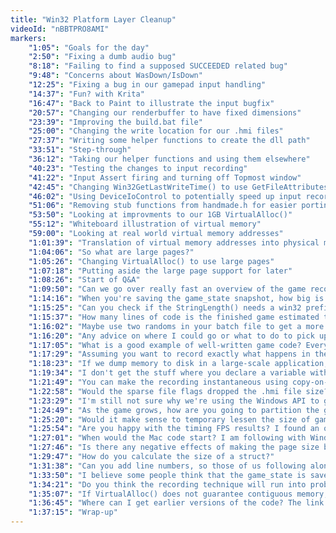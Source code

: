 ```yaml
---
title: "Win32 Platform Layer Cleanup"
videoId: "nBBTPRO8AMI"
markers:
    "1:05": "Goals for the day"
    "2:50": "Fixing a dumb audio bug"
    "8:18": "Failing to find a supposed SUCCEEDED related bug"
    "9:48": "Concerns about WasDown/IsDown"
    "12:25": "Fixing a bug in our gamepad input handling"
    "14:37": "Fun? with Krita"
    "16:47": "Back to Paint to illustrate the input bugfix"
    "20:57": "Changing our renderbuffer to have fixed dimensions"
    "23:39": "Improving the build.bat file"
    "25:00": "Changing the write location for our .hmi files"
    "27:37": "Writing some helper functions to create the dll path"
    "33:51": "Step-through"
    "36:12": "Taking our helper functions and using them elsewhere"
    "40:23": "Testing the changes to input recording"
    "41:22": "Input Assert firing and turning off Topmost window"
    "42:45": "Changing Win32GetLastWriteTime() to use GetFileAttributesEx()"
    "46:02": "Using DeviceIoControl to potentially speed up input recording hitch"
    "51:06": "Removing stub functions from handmade.h for easier porting"
    "53:50": "Looking at improvments to our 1GB VirtualAlloc()"
    "55:12": "Whiteboard illustration of virtual memory"
    "59:00": "Looking at real world virtual memory addresses"
    "1:01:39": "Translation of virtual memory addresses into physical memory by the TLB"
    "1:04:06": "So what are large pages?"
    "1:05:26": "Changing VirtualAlloc() to use large pages"
    "1:07:18": "Putting aside the large page support for later"
    "1:08:26": "Start of Q&A"
    "1:09:50": "Can we go over really fast an overview of the game recording code?"
    "1:14:16": "When you're saving the game_state snapshot, how big is the file?"
    "1:15:25": "Can you check if the StringLength() needs a win32 prefix, or is this game code?"
    "1:15:37": "How many lines of code is the finished game estimated to be?"
    "1:16:02": "Maybe use two randoms in your batch file to get a more unique file name?"
    "1:16:20": "Any advice on where I could go or what to do to pick up a bit more coding or knowledge experience?"
    "1:17:05": "What is a good example of well-written game code? Everyone talks about the DOOM source code."
    "1:17:29": "Assuming you want to record exactly what happens in the game, how would the looping handle random values; Say enemy bullets that are fired at random angles?"
    "1:18:23": "If we dump memory to disk in a large-scale application, wouldn't that cause more than a 1GB footprint for every state?"
    "1:19:34": "I don't get the stuff where you declare a variable without initializing it, and then you use the address to it in a function call. Is that a dummy thing, or what is it used for?"
    "1:21:49": "You can make the recording instantaneous using copy-on-write pages."
    "1:22:58": "Would the sparse file flags dropped the .hmi file size?"
    "1:23:29": "I'm still not sure why we're using the Windows API to get memory instead of the standard library. Why are we making Windows calls if we are supposed to be doing everything from scratch?"
    "1:24:49": "As the game grows, how are you going to partition the game memory between systems to keep the record-and-playback feature working?"
    "1:25:20": "Would it make sense to temporary lessen the size of game memory we don't use at the moment anyway?"
    "1:25:54": "Are you happy with the timing FPS results? I found an old article on _rdtsc() for more accurate timing."
    "1:27:01": "When would the Mac code start? I am following with Windows in a VM and it's really slow."
    "1:27:46": "Is there any negative effects of making the page size bigger?"
    "1:29:47": "How do you calculate the size of a struct?"
    "1:31:38": "Can you add line numbers, so those of us following along have an easier time?"
    "1:33:50": "I believe some people think that the game_state is saved every time with the input, whereas it is only saved at the beginning of the recording and then modified through input playback."
    "1:34:21": "Do you think the recording technique will run into problems if we have multiple threads using the game_state?"
    "1:35:07": "If VirtualAlloc() does not guarantee contiguous memory, could this pose a hindrance to cache optimizations?"
    "1:36:45": "Where can I get earlier versions of the code? The link only gives me the latest version."
    "1:37:15": "Wrap-up"
---
```

